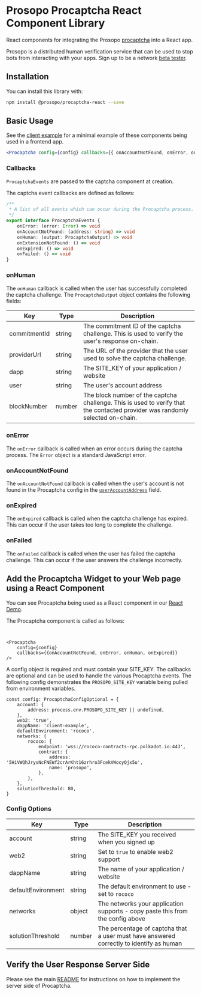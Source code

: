 # Prosopo Procaptcha React Component Library

React components for integrating the Prosopo [procaptcha](https://github.com/prosopo/procaptcha) into a React app.

Prosopo is a distributed human verification service that can be used to stop bots from interacting with your apps.
Sign up to be a network [beta tester](https://prosopo.io/#signup).

## Installation

You can install this library with:

```bash
npm install @prosopo/procaptcha-react --save
```

## Basic Usage

See the [client example](https://github.com/prosopo/client-example) for a minimal example of these components being used
in a frontend app.

```jsx
<Procaptcha config={config} callbacks={{ onAccountNotFound, onError, onHuman, onExpired }}/>
```

### Callbacks

`ProcaptchaEvents` are passed to the captcha component at creation.

The captcha event callbacks are defined as follows:

```typescript
/**
 * A list of all events which can occur during the Procaptcha process.
 */
export interface ProcaptchaEvents {
    onError: (error: Error) => void
    onAccountNotFound: (address: string) => void
    onHuman: (output: ProcaptchaOutput) => void
    onExtensionNotFound: () => void
    onExpired: () => void
    onFailed: () => void
}
```

### onHuman

The `onHuman` callback is called when the user has successfully completed the captcha challenge. The `ProcaptchaOutput`
object contains the following fields:

| Key          | Type   | Description                                                                                                                   |
|--------------|--------|-------------------------------------------------------------------------------------------------------------------------------|
| commitmentId | string | The commitment ID of the captcha challenge. This is used to verify the user's response on-chain.                              |
| providerUrl  | string | The URL of the provider that the user used to solve the captcha challenge.                                                    |
| dapp         | string | The SITE_KEY of your application / website                                                                                    |
| user         | string | The user's account address                                                                                                    |
| blockNumber  | number | The block number of the captcha challenge. This is used to verify that the contacted provider was randomly selected on-chain. |

### onError

The `onError` callback is called when an error occurs during the captcha process. The `Error` object is a standard
JavaScript error.

### onAccountNotFound

The `onAccountNotFound` callback is called when the user's account is not found in the Procaptcha config in
the [`userAccountAddress`](https://github.com/prosopo/captcha/blob/0bb4850adfe2b995dc16f7dd18e6ea844a0b6997/packages/types/src/config/config.ts#L116) field.

### onExpired

The `onExpired` callback is called when the captcha challenge has expired. This can occur if the user takes too long to
complete the challenge.

### onFailed

The `onFailed` callback is called when the user has failed the captcha challenge. This can occur if the user answers the
challenge incorrectly.

## Add the Procaptcha Widget to your Web page using a React Component

You can see Procaptcha being used as a React component in
our [React Demo](https://github.com/prosopo/captcha/blob/main/demos/client-example/src/App.tsx).

The Procaptcha component is called as follows:

```tsx


<Procaptcha
    config={config}
    callbacks={{onAccountNotFound, onError, onHuman, onExpired}}
/>
```

A config object is required and must contain your SITE_KEY. The callbacks are optional and can be used to handle the
various Procaptcha events. The following config demonstrates the `PROSOPO_SITE_KEY` variable being pulled from
environment variables.

```tsx
const config: ProcaptchaConfigOptional = {
    account: {
        address: process.env.PROSOPO_SITE_KEY || undefined,
    },
    web2: 'true',
    dappName: 'client-example',
    defaultEnvironment: 'rococo',
    networks: {
        rococo: {
            endpoint: 'wss://rococo-contracts-rpc.polkadot.io:443',
            contract: {
                address: '5HiVWQhJrysNcFNEWf2crArKht16zrhro3FcekVWocyQjx5u',
                name: 'prosopo',
            },
        },
    },
    solutionThreshold: 80,
}
```

### Config Options

| Key                | Type   | Description                                                                             |
|--------------------|--------|-----------------------------------------------------------------------------------------|
| account            | string | The SITE_KEY you received when you signed up                                            |
| web2               | string | Set to `true` to enable web2 support                                                    |
| dappName           | string | The name of your application / website                                                  |
| defaultEnvironment | string | The default environment to use - set to `rococo`                                        |
| networks           | object | The networks your application supports - copy paste this from the config above          |
| solutionThreshold  | number | The percentage of captcha that a user must have answered correctly to identify as human |

## Verify the User Response Server Side

Please see the main [README](https://github.com/prosopo/captcha/blob/main/README.md) for instructions on how to implement the server side of Procaptcha.
